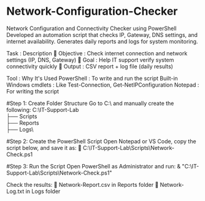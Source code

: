 # Network-Configuration-Checker
 Network Configuration and Connectivity Checker using PowerShell Developed an automation script that checks IP, Gateway, DNS settings, and internet availability. Generates daily reports and logs for system monitoring.

Task : Description 
🎯 Objective : Check internet connection and network settings (IP, DNS, Gateway) 
🧠 Goal : Help IT support verify system connectivity quickly 
🧰 Output : CSV report + log file (daily results)

Tool : Why It's Used 
PowerShell : To write and run the script 
Built-in Windows cmdlets : Like Test-Connection, Get-NetIPConfiguration 
Notepad : For writing the script

#Step 1: Create Folder Structure
Go to C:\ and manually create the following:
C:\IT-Support-Lab\
├── Scripts\
├── Reports\
├── Logs\

#Step 2: Create the PowerShell Script
Open Notepad or VS Code, copy the script below, and save it as:
📄 C:\IT-Support-Lab\Scripts\Network-Check.ps1

#Step 3: Run the Script
Open PowerShell as Administrator and run:
& "C:\IT-Support-Lab\Scripts\Network-Check.ps1"

Check the results:
📄 Network-Report.csv in Reports folder
📄 Network-Log.txt in Logs folder
